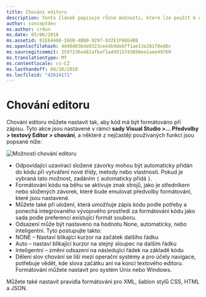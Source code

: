 ```yaml
---
title: Chování editoru
description: Tento článek popisuje různé možnosti, které lze použít k úpravě chování textového editoru v sadě Visual Studio pro Mac
author: conceptdev
ms.author: crdun
ms.date: 05/06/2018
ms.assetid: 81EE4460-26EB-4BB0-9297-932E1F88E4B8
ms.openlocfilehash: 4d40d03bde0323ce44b9de6ff1ae13e281f0ed6c
ms.sourcegitcommit: 2597236a481afbaf1ad4915743898ee1aee49760
ms.translationtype: MT
ms.contentlocale: cs-CZ
ms.lasthandoff: 08/10/2018
ms.locfileid: "42624171"
---
```

# <a name="editor-behavior"></a>Chování editoru

Chování editoru můžete nastavit tak, aby kód má být formátováno při zápisu. Tyto akce jsou nastavené v rámci **sady Visual Studio >... Předvolby > textový Editor > chování**, a některé z nejčastěji používaných funkcí jsou popsané níže:

![Možnosti chování editoru](media/source-editor-image9.png)

*  Odpovídající uzavírací složené závorky mohou být automaticky přidán do kódu při vytváření nové třídy, metody nebo vlastnosti. Pokud je vybraná tato možnost, zadáním `{` automaticky přidá `}`.
* Formátování kódu na běhu se aktivuje znak strojů, jako je středníkem nebo složených závorek, které bude emulovat předvolby formátování, které jsou nastavené.
* Můžete také při uložení, která umožňuje zápis kódu podle potřeby a ponechá integrovaného vývojového prostředí za formátování kódu jako sada podle preferencí existující formát souboru.
* Odsazení může být nastaveno na hodnotu None, automaticky, nebo inteligentní. Tyto postupujte takto:
 * NONE – Nastaví blikající kurzor na začátek dalšího řádku
 * Auto – nastaví blikající kurzor na stejný sloupec na dalším řádku
 * Inteligentní – změní odsazení na následující řádek na základě kódu
* Dělení slov chování se liší mezi operační systémy a pro účely navigace, potřebuje vědět, kde slova začátku ani na konci textového editoru. Formátování můžete nastavit pro systém Unix nebo Windows.

Můžete také nastavit pravidla formátování pro XML, šablon stylů CSS, HTML a JSON.